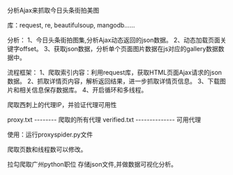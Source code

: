 分析Ajax来抓取今日头条街拍美图

库：request, re, beautifulsoup, mangodb……

分析：
1、今日头条街拍图集,分析Ajax动态返回的json数据。
2、动态加载页面关键字offset。
3、获取json数据，分析单个页面图片数据在js对应的gallery数据数据中。

流程框架：
1、爬取索引内容：利用request库，获取HTML页面Ajax请求的json数据。
2、抓取详情页内容，解析返回结果，进一步抓取详情页信息。
3、下载图片和相关信息保存数据库。
4、开启循环和多线程。

爬取西刺上的代理IP，并验证代理可用性

proxy.txt -------- 爬取的所有代理
verified.txt --------------  可用代理

使用：运行proxyspider.py文件

爬取页数和线程数可以修改。

拉勾爬取广州python职位 存储json文件,并做数据可视化分析。
